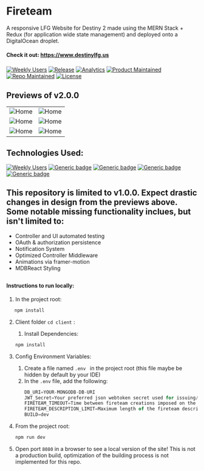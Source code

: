 # Fireteam

A responsive LFG Website for Destiny 2 made using the MERN Stack + Redux (for application wide state management) and deployed onto a DigitalOcean droplet.
<br>
#### Check it out: https://www.destinylfg.us

###
[![Weekly Users](https://img.shields.io/badge/Weekly%20Users-500+-blue)]()
[![Release](https://img.shields.io/badge/Version-2.0.0-blue)]()
[![Analytics](https://img.shields.io/badge/Analytics-GA-pink)]()
[![Product Maintained](https://img.shields.io/badge/Product%20Maintained-Yes-orange)]()
[![Repo Maintained](https://img.shields.io/badge/Repository%20Maintained-No-red)]() [![License](https://img.shields.io/badge/License-BSD%202--Clause-orange.svg)](https://opensource.org/licenses/BSD-2-Clause)

## Previews of v2.0.0
|        |        |
|--------|--------|
|![Home](https://github.com/vrundpat/Fireteam/blob/master/client/src/images/MainPageJumbotronGif.gif)| ![Home](https://github.com/vrundpat/Fireteam/blob/master/client/src/images/LoginPageGif.gif)|
|![Home](https://github.com/vrundpat/Fireteam/blob/master/client/src/images/RegisterPageGif.gif)|![Home](https://github.com/vrundpat/Fireteam/blob/master/client/src/images/CreateModal.png)|
|![Home](https://github.com/vrundpat/Fireteam/blob/master/client/src/images/JoinModal.png)|![Home](https://github.com/vrundpat/Fireteam/blob/master/client/src/images/MainPageScrollGif.gif)|



## Technologies Used: 
[![Weekly Users](https://img.shields.io/badge/Framework-NodeJS-blue)]()
[![Generic badge](https://img.shields.io/badge/Database-MongoDB-blue.svg)](https://shields.io/) [![Generic badge](https://img.shields.io/badge/Backend-Express-blue.svg)](https://shields.io/)
[![Generic badge](https://img.shields.io/badge/Frontend-React-blue.svg)](https://shields.io/)
[![Generic badge](https://img.shields.io/badge/State%20Persistence-Redux-blue.svg)](https://shields.io/)

## This repository is limited to v1.0.0. Expect drastic changes in design from the previews above. Some notable missing functionality inclues, but isn't limited to:
 - Controller and UI automated testing
 - OAuth & authorization persistence
 - Notification System
 - Optimized Controller Middleware
 - Animations via framer-motion
 - MDBReact Styling
##
#### Instructions to run locally:

 1) In the project root:
 ```javascript
    npm install
 ```
    
 2) Client folder ```cd client``` : 
     1) Install Dependencies:
     ```javascript
     npm install
     ```
 
 3) Config Environment Variables:
      1) Create a file named ```.env ```  in the project root (this file maybe be hidden by default by your IDE)
      2) In the ```.env``` file, add the following:
         ```javascript
         DB_URI=YOUR-MONGODB-DB-URI
         JWT_Secret=Your preferred json webtoken secret used for issuing/verifying tokens
         FIRETEAM_TIMEOUT=Time between fireteam creations imposed on the users in milliseconds
         FIRETEAM_DESCRIPTION_LIMIT=Maximum length of the fireteam description field
         BUILD=dev
         ```
  4) From the project root:
     ```javascript
     npm run dev
     ```
  5) Open port ```8080``` in a browser to see a local version of the site! This is not a production build, optimization of the building process is not implemented for this repo.
